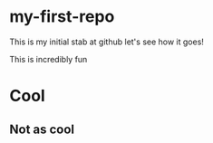 # my-first-repo
This is my initial stab at github
let's see how it goes!

This is incredibly fun


# Cool
## Not as cool



